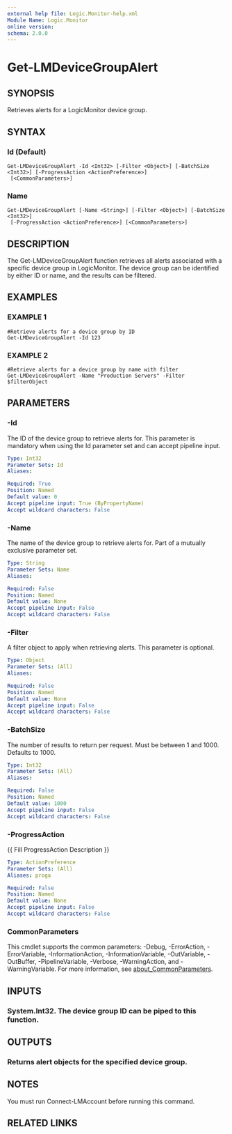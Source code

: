 ```yaml
---
external help file: Logic.Monitor-help.xml
Module Name: Logic.Monitor
online version:
schema: 2.0.0
---
```


# Get-LMDeviceGroupAlert

## SYNOPSIS
Retrieves alerts for a LogicMonitor device group.

## SYNTAX

### Id (Default)
```
Get-LMDeviceGroupAlert -Id <Int32> [-Filter <Object>] [-BatchSize <Int32>] [-ProgressAction <ActionPreference>]
 [<CommonParameters>]
```

### Name
```
Get-LMDeviceGroupAlert [-Name <String>] [-Filter <Object>] [-BatchSize <Int32>]
 [-ProgressAction <ActionPreference>] [<CommonParameters>]
```

## DESCRIPTION
The Get-LMDeviceGroupAlert function retrieves all alerts associated with a specific device group in LogicMonitor.
The device group can be identified by either ID or name, and the results can be filtered.

## EXAMPLES

### EXAMPLE 1
```
#Retrieve alerts for a device group by ID
Get-LMDeviceGroupAlert -Id 123
```

### EXAMPLE 2
```
#Retrieve alerts for a device group by name with filter
Get-LMDeviceGroupAlert -Name "Production Servers" -Filter $filterObject
```

## PARAMETERS

### -Id
The ID of the device group to retrieve alerts for.
This parameter is mandatory when using the Id parameter set and can accept pipeline input.

```yaml
Type: Int32
Parameter Sets: Id
Aliases:

Required: True
Position: Named
Default value: 0
Accept pipeline input: True (ByPropertyName)
Accept wildcard characters: False
```

### -Name
The name of the device group to retrieve alerts for.
Part of a mutually exclusive parameter set.

```yaml
Type: String
Parameter Sets: Name
Aliases:

Required: False
Position: Named
Default value: None
Accept pipeline input: False
Accept wildcard characters: False
```

### -Filter
A filter object to apply when retrieving alerts.
This parameter is optional.

```yaml
Type: Object
Parameter Sets: (All)
Aliases:

Required: False
Position: Named
Default value: None
Accept pipeline input: False
Accept wildcard characters: False
```

### -BatchSize
The number of results to return per request.
Must be between 1 and 1000.
Defaults to 1000.

```yaml
Type: Int32
Parameter Sets: (All)
Aliases:

Required: False
Position: Named
Default value: 1000
Accept pipeline input: False
Accept wildcard characters: False
```

### -ProgressAction
{{ Fill ProgressAction Description }}

```yaml
Type: ActionPreference
Parameter Sets: (All)
Aliases: proga

Required: False
Position: Named
Default value: None
Accept pipeline input: False
Accept wildcard characters: False
```

### CommonParameters
This cmdlet supports the common parameters: -Debug, -ErrorAction, -ErrorVariable, -InformationAction, -InformationVariable, -OutVariable, -OutBuffer, -PipelineVariable, -Verbose, -WarningAction, and -WarningVariable. For more information, see [about_CommonParameters](http://go.microsoft.com/fwlink/?LinkID=113216).

## INPUTS

### System.Int32. The device group ID can be piped to this function.
## OUTPUTS

### Returns alert objects for the specified device group.
## NOTES
You must run Connect-LMAccount before running this command.

## RELATED LINKS
